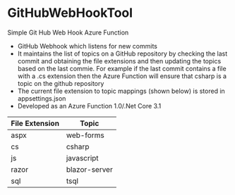 # GitHubWebHookTool
Simple Git Hub Web Hook Azure Function

* GitHub Webhook which listens for new commits
* It maintains the list of topics on a GitHub repository by checking the last commit and obtaining the file extensions and then updating the topics based on the last commie.  For example if the last commit contains a file with a .cs extension then the Azure Function will ensure that csharp is a topic on the github repository
* The current file extension to topic mappings (shown below) is stored in appsettings.json
* Developed as an Azure Function 1.0/.Net Core 3.1

| File Extension  | Topic |
| ------------- | ------------- |
| aspx  | web-forms |
| cs  | csharp  |
| js  | javascript  |
| razor  | blazor-server  |
| sql  | tsql  |
